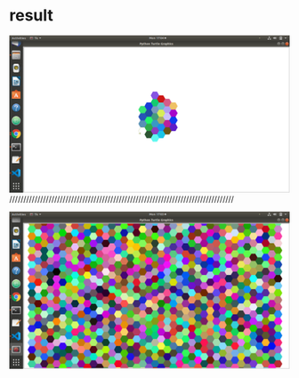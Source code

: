 # result

![alt text](https://raw.githubusercontent.com/akashcoc/python_animation/master/Screenshot%20from%202019-11-18%2017-04-18.png)
  ////////////////////////////////////////////////////////////////////////////////
 
![alt text](https://raw.githubusercontent.com/akashcoc/python_animation/master/Screenshot%20from%202019-11-18%2017-03-36.png)
